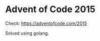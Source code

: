 Advent of Code 2015
===================

Check: https://adventofcode.com/2015

Solved using golang.
